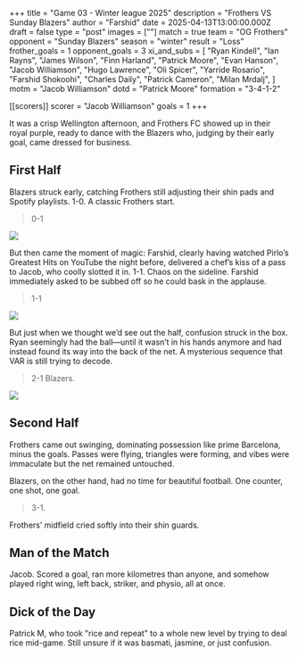 +++
title = "Game 03 - Winter league 2025"
description = "Frothers VS Sunday Blazers"
author = "Farshid"
date = 2025-04-13T13:00:00.000Z
draft = false
type = "post"
images = [""]
match = true
team = "OG Frothers"
opponent = "Sunday Blazers"
season = "winter"
result = "Loss"
frother_goals = 1
opponent_goals = 3
xi_and_subs = [
  "Ryan Kindell",
  "Ian Rayns",
  "James Wilson",
  "Finn Harland",
  "Patrick Moore",
  "Evan Hanson",
  "Jacob Williamson",
  "Hugo Lawrence",
  "Oli Spicer",
  "Yarride Rosario",
  "Farshid Shokoohi",
  "Charles Daily",
  "Patrick Cameron",
  "Milan Mrdalj",
]
motm = "Jacob Williamson"
dotd = "Patrick Moore"
formation = "3-4-1-2"

[[scorers]]
scorer = "Jacob Williamson"
goals = 1
+++

It was a crisp Wellington afternoon, and Frothers FC showed up in their royal purple, ready to dance with the Blazers who, judging by their early goal, came dressed for business.

## First Half
Blazers struck early, catching Frothers still adjusting their shin pads and Spotify playlists. 1-0. A classic Frothers start.

> 0-1

![](https://media1.giphy.com/media/l580XJFTJ6zbSw1jAh/giphy.gif?cid=6c09b952rlgan8js62ad4tic0inrmui3dd484grcak6slqb2&ep=v1_internal_gif_by_id&rid=giphy.gif&ct=g)

But then came the moment of magic: Farshid, clearly having watched Pirlo’s Greatest Hits on YouTube the night before, delivered a chef’s kiss of a pass to Jacob, who coolly slotted it in. 1-1. Chaos on the sideline. Farshid immediately asked to be subbed off so he could bask in the applause.

> 1-1

![](https://media4.giphy.com/media/HzDb6SdLy6np6HEMno/giphy.gif?cid=6c09b952naiivxi6y58nsje0szuz4ckzl09es1fs0v07xz6h&ep=v1_internal_gif_by_id&rid=giphy.gif&ct=g)

But just when we thought we’d see out the half, confusion struck in the box. Ryan seemingly had the ball—until it wasn’t in his hands anymore and had instead found its way into the back of the net. A mysterious sequence that VAR is still trying to decode.

> 2-1 Blazers.

![](https://media1.giphy.com/media/S9E1BVklRhZp8goiE1/giphy.gif?cid=6c09b952wkw2rruom8y2bfmrp7uqmnh34o0peumqlkde0eqs&ep=v1_internal_gif_by_id&rid=giphy.gif&ct=g)

## Second Half
Frothers came out swinging, dominating possession like prime Barcelona, minus the goals. Passes were flying, triangles were forming, and vibes were immaculate but the net remained untouched.

Blazers, on the other hand, had no time for beautiful football. One counter, one shot, one goal.

> 3-1.

Frothers’ midfield cried softly into their shin guards.

## Man of the Match
Jacob. Scored a goal, ran more kilometres than anyone, and somehow played right wing, left back, striker, and physio, all at once.

## Dick of the Day
Patrick M, who took "rice and repeat" to a whole new level by trying to deal rice mid-game. Still unsure if it was basmati, jasmine, or just confusion.